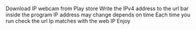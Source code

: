 Download IP webcam from Play store
Write the IPv4 address to the url bar inside the program IP address may change depends on time
Each time you run check the url Ip matches with the web IP
Enjoy
